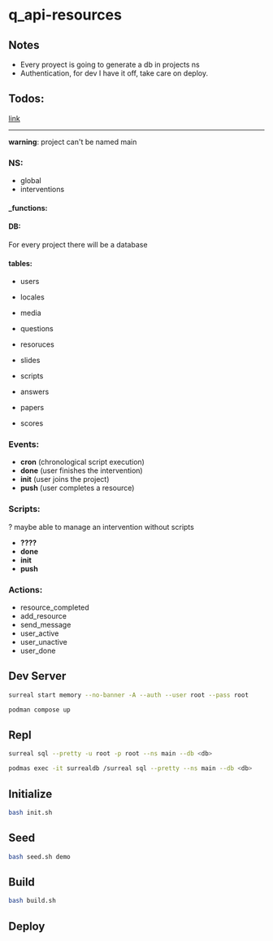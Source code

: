 # q_api-resources

## Notes
- Every proyect is going to generate a db in projects ns
- Authentication, for dev I have it off, take care on deploy.

## Todos:

[link](TODO.md)

---

**warning**: project can't be named main

### NS:

- global
- interventions

#### _functions:

#### DB:

For every project there will be a database

#### tables:

- users

- locales
- media
- questions
- resoruces
- slides

- scripts

- answers
- papers
- scores

### Events:

- **cron** (chronological script execution)
- **done** (user finishes the intervention)
- **init** (user joins the project)
- **push** (user completes a resource)

### Scripts:

? maybe able to manage an intervention without scripts

- **????** 
- **done**
- **init**
- **push**

### Actions:

- resource_completed
- add_resource
- send_message
- user_active
- user_unactive
- user_done

## Dev Server

``` bash
surreal start memory --no-banner -A --auth --user root --pass root
```

``` bash
podman compose up
```

## Repl

``` bash
surreal sql --pretty -u root -p root --ns main --db <db>
```

``` bash
podmas exec -it surrealdb /surreal sql --pretty --ns main --db <db>
```

## Initialize

``` bash
bash init.sh
```

## Seed

``` bash
bash seed.sh demo
```

## Build

``` bash
bash build.sh
```

## Deploy
